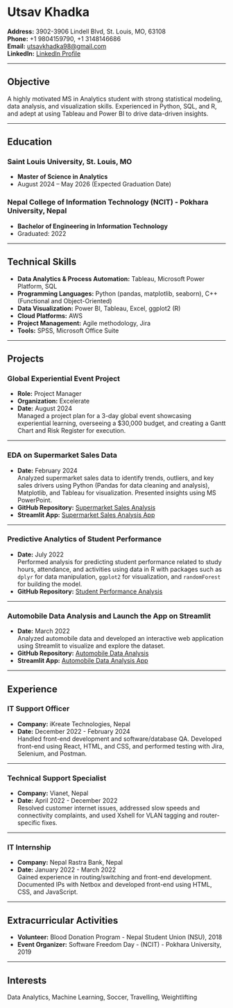 # Utsav Khadka  

**Address:** 3902-3906 Lindell Blvd, St. Louis, MO, 63108  
**Phone:** +1 9804159790, +1 3148146686  
**Email:** [utsavkhadka98@gmail.com](mailto:utsavkhadka98@gmail.com)  
**LinkedIn:** [LinkedIn Profile](#)  

---

## Objective  
A highly motivated MS in Analytics student with strong statistical modeling, data analysis, and visualization skills. Experienced in Python, SQL, and R, and adept at using Tableau and Power BI to drive data-driven insights.

---

## Education  

### Saint Louis University, St. Louis, MO  
- **Master of Science in Analytics**  
- August 2024 – May 2026 (Expected Graduation Date)  

### Nepal College of Information Technology (NCIT) - Pokhara University, Nepal  
- **Bachelor of Engineering in Information Technology**  
- Graduated: 2022  

---

## Technical Skills  
- **Data Analytics & Process Automation:** Tableau, Microsoft Power Platform, SQL  
- **Programming Languages:** Python (pandas, matplotlib, seaborn), C++ (Functional and Object-Oriented)  
- **Data Visualization:** Power BI, Tableau, Excel, ggplot2 (R)  
- **Cloud Platforms:** AWS  
- **Project Management:** Agile methodology, Jira  
- **Tools:** SPSS, Microsoft Office Suite  

---

## Projects  

### Global Experiential Event Project  
- **Role:** Project Manager  
- **Organization:** Excelerate  
- **Date:** August 2024  
Managed a project plan for a 3-day global event showcasing experiential learning, overseeing a $30,000 budget, and creating a Gantt Chart and Risk Register for execution.  

---

### EDA on Supermarket Sales Data  
- **Date:** February 2024  
Analyzed supermarket sales data to identify trends, outliers, and key sales drivers using Python (Pandas for data cleaning and analysis), Matplotlib, and Tableau for visualization. Presented insights using MS PowerPoint.  
- **GitHub Repository:** [Supermarket Sales Analysis](https://github.com/UtsavKhadka-Analyst/supermarket-sales-analysis.git)  
- **Streamlit App:** [Supermarket Sales Analysis App](https://automobile-sale-analysis.streamlit.app/)  

---

### Predictive Analytics of Student Performance  
- **Date:** July 2022  
Performed analysis for predicting student performance related to study hours, attendance, and activities using data in R with packages such as `dplyr` for data manipulation, `ggplot2` for visualization, and `randomForest` for building the model.  
- **GitHub Repository:** [Student Performance Analysis](https://github.com/UtsavKhadka-Analyst/Student-performance-Analysis.git)  

---

### Automobile Data Analysis and Launch the App on Streamlit  
- **Date:** March 2022  
Analyzed automobile data and developed an interactive web application using Streamlit to visualize and explore the dataset.  
- **GitHub Repository:** [Automobile Data Analysis](https://github.com/UtsavKhadka-Analyst/Exam1_streamlit.git)  
- **Streamlit App:** [Automobile Data Analysis App](https://automobile-sale-analysis.streamlit.app/)  

---

## Experience  

### IT Support Officer  
- **Company:** iKreate Technologies, Nepal  
- **Date:** December 2022 - February 2024  
Handled front-end development and software/database QA. Developed front-end using React, HTML, and CSS, and performed testing with Jira, Selenium, and Postman.  

---

### Technical Support Specialist  
- **Company:** Vianet, Nepal  
- **Date:** April 2022 - December 2022  
Resolved customer internet issues, addressed slow speeds and connectivity complaints, and used Xshell for VLAN tagging and router-specific fixes.  

---

### IT Internship  
- **Company:** Nepal Rastra Bank, Nepal  
- **Date:** January 2022 - March 2022  
Gained experience in routing/switching and front-end development. Documented IPs with Netbox and developed front-end using HTML, CSS, and JavaScript.  

---

## Extracurricular Activities  
- **Volunteer:** Blood Donation Program - Nepal Student Union (NSU), 2018  
- **Event Organizer:** Software Freedom Day - (NCIT) - Pokhara University, 2019  

---

## Interests  
Data Analytics, Machine Learning, Soccer, Travelling, Weightlifting  
